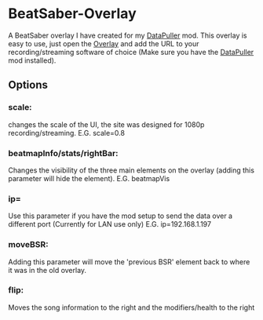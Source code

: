 # BeatSaber-Overlay
A BeatSaber overlay I have created for my [DataPuller](https://github.com/kOFReadie/DataPuller/releases) mod.
This overlay is easy to use, just open the [Overlay](https://kofreadie.github.io/BeatSaber-Overlay/) and add the URL to your recording/streaming software of choice (Make sure you have the [DataPuller](https://github.com/kOFReadie/DataPuller/releases) mod installed).

## Options
### scale:
changes the scale of the UI, the site was designed for 1080p recording/streaming.
E.G. scale=0.8

### beatmapInfo/stats/rightBar:
Changes the visibility of the three main elements on the overlay (adding this parameter will hide the element).
E.G. beatmapVis

### ip=
Use this parameter if you have the mod setup to send the data over a different port (Currently for LAN use only)
E.G. ip=192.168.1.197

### moveBSR:
Adding this parameter will move the 'previous BSR' element back to where it was in the old overlay.

### flip:
Moves the song information to the right and the modifiers/health to the right